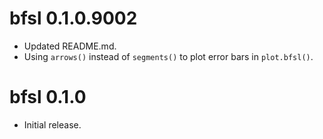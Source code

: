 # bfsl 0.1.0.9002

* Updated README.md.
* Using `arrows()` instead of `segments()` to plot error bars in `plot.bfsl()`.

# bfsl 0.1.0

* Initial release.
